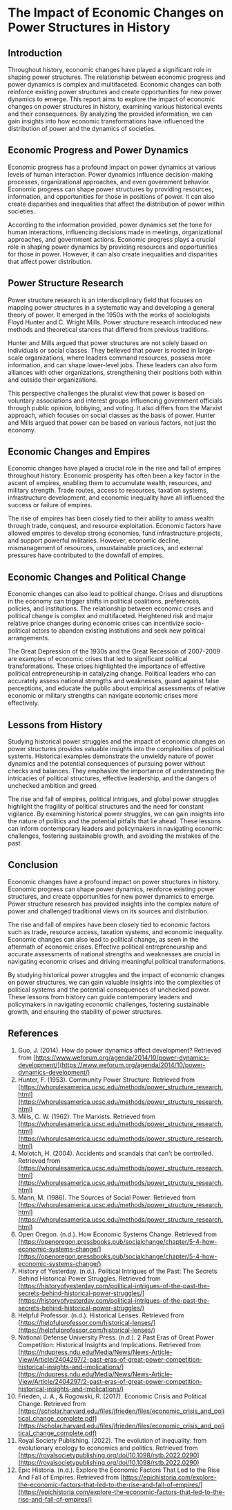 # The Impact of Economic Changes on Power Structures in History

## Introduction

Throughout history, economic changes have played a significant role in shaping power structures. The relationship between economic progress and power dynamics is complex and multifaceted. Economic changes can both reinforce existing power structures and create opportunities for new power dynamics to emerge. This report aims to explore the impact of economic changes on power structures in history, examining various historical events and their consequences. By analyzing the provided information, we can gain insights into how economic transformations have influenced the distribution of power and the dynamics of societies.

## Economic Progress and Power Dynamics

Economic progress has a profound impact on power dynamics at various levels of human interaction. Power dynamics influence decision-making processes, organizational approaches, and even government behavior. Economic progress can shape power structures by providing resources, information, and opportunities for those in positions of power. It can also create disparities and inequalities that affect the distribution of power within societies.

According to the information provided, power dynamics set the tone for human interactions, influencing decisions made in meetings, organizational approaches, and government actions. Economic progress plays a crucial role in shaping power dynamics by providing resources and opportunities for those in power. However, it can also create inequalities and disparities that affect power distribution.

## Power Structure Research

Power structure research is an interdisciplinary field that focuses on mapping power structures in a systematic way and developing a general theory of power. It emerged in the 1950s with the works of sociologists Floyd Hunter and C. Wright Mills. Power structure research introduced new methods and theoretical stances that differed from previous traditions.

Hunter and Mills argued that power structures are not solely based on individuals or social classes. They believed that power is rooted in large-scale organizations, where leaders command resources, possess more information, and can shape lower-level jobs. These leaders can also form alliances with other organizations, strengthening their positions both within and outside their organizations.

This perspective challenges the pluralist view that power is based on voluntary associations and interest groups influencing government officials through public opinion, lobbying, and voting. It also differs from the Marxist approach, which focuses on social classes as the basis of power. Hunter and Mills argued that power can be based on various factors, not just the economy.

## Economic Changes and Empires

Economic changes have played a crucial role in the rise and fall of empires throughout history. Economic prosperity has often been a key factor in the ascent of empires, enabling them to accumulate wealth, resources, and military strength. Trade routes, access to resources, taxation systems, infrastructure development, and economic inequality have all influenced the success or failure of empires.

The rise of empires has been closely tied to their ability to amass wealth through trade, conquest, and resource exploitation. Economic factors have allowed empires to develop strong economies, fund infrastructure projects, and support powerful militaries. However, economic decline, mismanagement of resources, unsustainable practices, and external pressures have contributed to the downfall of empires.

## Economic Changes and Political Change

Economic changes can also lead to political change. Crises and disruptions in the economy can trigger shifts in political coalitions, preferences, policies, and institutions. The relationship between economic crises and political change is complex and multifaceted. Heightened risk and major relative price changes during economic crises can incentivize socio-political actors to abandon existing institutions and seek new political arrangements.

The Great Depression of the 1930s and the Great Recession of 2007-2009 are examples of economic crises that led to significant political transformations. These crises highlighted the importance of effective political entrepreneurship in catalyzing change. Political leaders who can accurately assess national strengths and weaknesses, guard against false perceptions, and educate the public about empirical assessments of relative economic or military strengths can navigate economic crises more effectively.

## Lessons from History

Studying historical power struggles and the impact of economic changes on power structures provides valuable insights into the complexities of political systems. Historical examples demonstrate the unwieldy nature of power dynamics and the potential consequences of pursuing power without checks and balances. They emphasize the importance of understanding the intricacies of political structures, effective leadership, and the dangers of unchecked ambition and greed.

The rise and fall of empires, political intrigues, and global power struggles highlight the fragility of political structures and the need for constant vigilance. By examining historical power struggles, we can gain insights into the nature of politics and the potential pitfalls that lie ahead. These lessons can inform contemporary leaders and policymakers in navigating economic challenges, fostering sustainable growth, and avoiding the mistakes of the past.

## Conclusion

Economic changes have a profound impact on power structures in history. Economic progress can shape power dynamics, reinforce existing power structures, and create opportunities for new power dynamics to emerge. Power structure research has provided insights into the complex nature of power and challenged traditional views on its sources and distribution.

The rise and fall of empires have been closely tied to economic factors such as trade, resource access, taxation systems, and economic inequality. Economic changes can also lead to political change, as seen in the aftermath of economic crises. Effective political entrepreneurship and accurate assessments of national strengths and weaknesses are crucial in navigating economic crises and driving meaningful political transformations.

By studying historical power struggles and the impact of economic changes on power structures, we can gain valuable insights into the complexities of political systems and the potential consequences of unchecked power. These lessons from history can guide contemporary leaders and policymakers in navigating economic challenges, fostering sustainable growth, and ensuring the stability of power structures.

## References

1. Guo, J. (2014). How do power dynamics affect development? Retrieved from [https://www.weforum.org/agenda/2014/10/power-dynamics-development/](https://www.weforum.org/agenda/2014/10/power-dynamics-development/)
2. Hunter, F. (1953). Community Power Structure. Retrieved from [https://whorulesamerica.ucsc.edu/methods/power_structure_research.html](https://whorulesamerica.ucsc.edu/methods/power_structure_research.html)
3. Mills, C. W. (1962). The Marxists. Retrieved from [https://whorulesamerica.ucsc.edu/methods/power_structure_research.html](https://whorulesamerica.ucsc.edu/methods/power_structure_research.html)
4. Molotch, H. (2004). Accidents and scandals that can't be controlled. Retrieved from [https://whorulesamerica.ucsc.edu/methods/power_structure_research.html](https://whorulesamerica.ucsc.edu/methods/power_structure_research.html)
5. Mann, M. (1986). The Sources of Social Power. Retrieved from [https://whorulesamerica.ucsc.edu/methods/power_structure_research.html](https://whorulesamerica.ucsc.edu/methods/power_structure_research.html)
6. Open Oregon. (n.d.). How Economic Systems Change. Retrieved from [https://openoregon.pressbooks.pub/socialchange/chapter/5-4-how-economic-systems-change/](https://openoregon.pressbooks.pub/socialchange/chapter/5-4-how-economic-systems-change/)
7. History of Yesterday. (n.d.). Political Intrigues of the Past: The Secrets Behind Historical Power Struggles. Retrieved from [https://historyofyesterday.com/political-intrigues-of-the-past-the-secrets-behind-historical-power-struggles/](https://historyofyesterday.com/political-intrigues-of-the-past-the-secrets-behind-historical-power-struggles/)
8. Helpful Professor. (n.d.). Historical Lenses. Retrieved from [https://helpfulprofessor.com/historical-lenses/](https://helpfulprofessor.com/historical-lenses/)
9. National Defense University Press. (n.d.). 2 Past Eras of Great Power Competition: Historical Insights and Implications. Retrieved from [https://ndupress.ndu.edu/Media/News/News-Article-View/Article/2404297/2-past-eras-of-great-power-competition-historical-insights-and-implications/](https://ndupress.ndu.edu/Media/News/News-Article-View/Article/2404297/2-past-eras-of-great-power-competition-historical-insights-and-implications/)
10. Frieden, J. A., & Rogowski, R. (2017). Economic Crisis and Political Change. Retrieved from [https://scholar.harvard.edu/files/jfrieden/files/economic_crisis_and_political_change_complete.pdf](https://scholar.harvard.edu/files/jfrieden/files/economic_crisis_and_political_change_complete.pdf)
11. Royal Society Publishing. (2022). The evolution of inequality: from evolutionary ecology to economics and politics. Retrieved from [https://royalsocietypublishing.org/doi/10.1098/rstb.2022.0290](https://royalsocietypublishing.org/doi/10.1098/rstb.2022.0290)
12. Epic Historia. (n.d.). Explore the Economic Factors That Led to the Rise And Fall of Empires. Retrieved from [https://epichistoria.com/explore-the-economic-factors-that-led-to-the-rise-and-fall-of-empires/](https://epichistoria.com/explore-the-economic-factors-that-led-to-the-rise-and-fall-of-empires/)